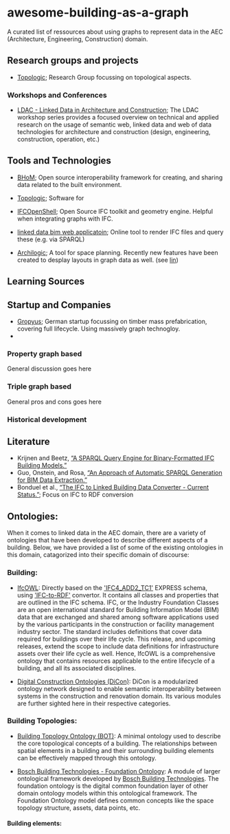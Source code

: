 # awesome-building-as-a-graph

A curated list of ressources about using graphs to represent data in the AEC (Architecture, Engineering, Construction) domain.


## Research groups and projects

- [Topologic](https://topologic.app/); Research Group focussing on topological aspects.

### Workshops and Conferences

- [LDAC - Linked Data in Architecture and Construction](http://www.linkedbuildingdata.net/ldac/index.html); The LDAC workshop series provides a focused overview on technical and applied research on the usage of semantic web, linked data and web of data technologies for architecture and construction (design, engineering, construction, operation, etc.)


## Tools and Technologies

- [BHoM](https://github.com/BHoM/BHoM); Open source interoperability framework for creating, and sharing data related to the built environment.

- [Topologic](https://topologic.app/software/); Software for

- [IFCOpenShell](https://ifcopenshell.org/); Open Source IFC toolkit and geometry engine. Helpful when integrating graphs with IFC.

- [linked data bim web applicatoin](https://ld-bim.web.app/); Online tool to render IFC files and query these (e.g. via SPARQL)

- [Archilogic](https://www.archilogic.com/); A tool for space planning. Recently new features have been created to desplay layouts in graph data as well. (see [lin](khttps://www.linkedin.com/posts/atfritsch_3dmodels-graphdatabase-javascript-activity-6937417840807288832-7aEM?utm_source=linkedin_share&utm_medium=member_desktop_web))

## Learning Sources

## Startup and Companies

- [Gropyus](https://www.gropyus.com/de); German startup focussing on timber mass prefabrication, covering full lifecycle. Using massively graph technogloy.
-

### Property graph based

General discussion goes here

### Triple graph based

General pros and cons goes here

### Historical development

## Literature

- Krijnen and Beetz, [“A SPARQL Query Engine for Binary-Formatted IFC Building Models.”](https://linkinghub.elsevier.com/retrieve/pii/S092658051731049X)
- Guo, Onstein, and Rosa, [“An Approach of Automatic SPARQL Generation for BIM Data Extraction.”](https://www.mdpi.com/2076-3417/10/24/8794)
- Bonduel et al., [“The IFC to Linked Building Data Converter - Current Status.”](http://ceur-ws.org/Vol-2159/04paper.pdf); Focus on IFC to RDF conversion


## Ontologies:

When it comes to linked data in the AEC domain, there are a variety of ontologies that have been developed to describe different aspects of a building. Below, we have provided a list of some of the existing ontologies in this domain, catagorized into their specific domain of discourse:

### Building:

* [IfcOWL](https://standards.buildingsmart.org/IFC/DEV/IFC4/ADD2_TC1/OWL/index.html): Directly based on the ['IFC4_ADD2_TC1'](https://standards.buildingsmart.org/IFC/RELEASE/IFC4/ADD2_TC1/HTML/) EXPRESS schema, using ['IFC-to-RDF'](https://github.com/pipauwel/IFCtoRDF) convertor. It contains all classes and properties that are outlined in the IFC schema. 
IFC, or the Industry Foundation Classes are an open international standard for Building Information Model (BIM) data that are exchanged and shared among software applications used by the various participants in the construction or facility management industry sector. The standard includes definitions that cover data required for buildings over their life cycle. This release, and upcoming releases, extend the scope to include data definitions for infrastructure assets over their life cycle as well.
Hence, IfcOWL is a comprehensive ontology that contains resources applicable to the entire lifecycle of a building, and all its associated disciplines.

* [Digital Construction Ontologies (DiCon)](https://digitalconstruction.github.io/v/0.5/): DiCon is a modularized ontology network designed to enable semantic interoperability between systems in the construction and renovation domain. Its various modules are further sighted here in their respective categories.

### Building Topologies:

* [Building Topology Ontology (BOT)](https://w3c-lbd-cg.github.io/bot/): A minimal ontology used to describe the core topological concepts of a building. The relationships between spatial elements in a building and their surrounding building elements can be effectively mapped through this ontology.

* [Bosch Building Technologies - Foundation Ontology](https://github.com/boschglobal/building-technologies-ontology-central/tree/main/com/bosch/bt/Foundation/2.0.0): A module of larger ontological framework developed by [Bosch Building Technologies](https://www.boschbuildingtechnologies.com/xc/en/). The foundation ontology is the digital common foundation layer of other domain ontology models within this ontological framework. The Foundation Ontology model defines common concepts like the space topology structure, assets, data points, etc.

#### Building elements:


